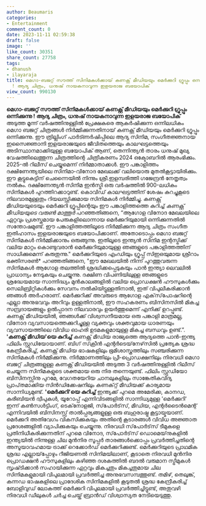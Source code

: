 ```yaml
---
author: Beaumaris
categories:
- Entertainment
comment_count: 0
date: 2023-11-11 02:59:38
draft: false
image: ''
like_count: 30351
share_count: 27758
tags:
- dhanush
- ilayaraja
title: മെഗാ-ബജറ്റ് സൗത്ത് സിനിമകൾക്കായ് കണക്റ്റ് മീഡിയയും മെർക്കുറി ഗ്രൂപ്പും ഒന്നിക്കുന്നു
  ! ആദ്യ ചിത്രം, ധനുഷ് നായകനാവുന്ന ഇളയരാജ ബയോപിക്
view_count: 990130
---
```


**മെഗാ-ബജറ്റ് സൗത്ത് സിനിമകൾക്കായ് കണക്റ്റ് മീഡിയയും മെർക്കുറി ഗ്രൂപ്പും ഒന്നിക്കുന്നു ! ആദ്യ ചിത്രം, ധനുഷ് നായകനാവുന്ന ഇളയരാജ ബയോപിക്** അടുത്ത മൂന്ന് വർഷത്തിനുള്ളിൽ പ്രേക്ഷകരെ ആകർഷിക്കുന്ന ഒന്നിലധികം മെഗാ ബജറ്റ് ചിത്രങ്ങൾ നിർമ്മിക്കുന്നതിനായ് കണക്റ്റ് മീഡിയയും മെർക്കുറി ഗ്രൂപ്പും ഒന്നിക്കുന്നു. ഈ ത്രില്ലിംഗ് പാർട്ണർഷിപ്പിലെ ആദ്യ സിനിമ, സംഗീതജ്ഞനായ ഇസൈജ്ഞാനി ഇളയരാജയുടെ ജീവിതത്തെയും കാലഘട്ടത്തെയും അടിസ്ഥാനമാക്കിയുള്ള ബയോപിക് ആണ്, തെന്നിന്ത്യൻ താരം ധനുഷ് മുഖ്യ വേഷത്തിലെത്തുന്ന ചിത്രത്തിന്റെ ചിത്രീകരണം 2024 ഒക്ടോബറിൽ ആരംഭിക്കും. 2025-ൽ റിലീസ് ചെയ്യുമെന്ന് നിർമ്മാതാക്കൾ. ഈ പങ്കാളിത്തം ദക്ഷിണേന്ത്യയിലെ സിനിമാ-വിനോദ മേഖലക്ക് വലിയൊരു മുതൽകൂട്ടായിരിക്കും. ഈ കൂട്ടുകെട്ടിന് ചെന്നൈയിൽ നിന്നും ശ്രീ.ഇളമ്പരിത്തി ഗജേന്ദ്രൻ നേതൃത്വം നൽകും. ദക്ഷിണേന്ത്യൻ സിനിമ ഇൻസ്ട്രി ഒരു വർഷത്തിൽ 900-ലധികം സിനിമകൾ പുറത്തിറക്കാറുണ്ട്. കൊവിഡ് കാലഘട്ടത്തിന് ശേഷം കുറച്ചുകൂടെ നിലവാരമുള്ളതും റിയലസ്റ്റിക്കുമായ സിനിമകൾ നിർമ്മിച്ചു. കണക്റ്റ് മീഡിയയുടെയും മെർക്കുറി ഗ്രൂപ്പിന്റെയും ഈ പങ്കാളിത്തത്തെ കുറിച്ച് *കണക്റ്റ് മീഡിയയുടെ വരുൺ മാത്തൂർ* പറഞ്ഞതിങ്ങനെ, “ആഗോള വിനോദ മേഖലയിലെ ഏറ്റവും പ്രശസ്തമായ പേരുകളിലൊന്നായ മെർക്കുറിയുമായി ഒന്നിക്കുന്നതിൽ സന്തോഷമുണ്ട്. ഈ പങ്കാളിത്തത്തിലൂടെ നിർമ്മിക്കുന്ന ആദ്യ ചിത്രം സംഗീത ഇതിഹാസം ഇളയരാജയുടെ ബയോപിക്കാണ്. അതോടൊപ്പം മെഗാ ബജറ്റ് സിനിമകൾ നിർമ്മിക്കാനും ഒരുങ്ങുന്നു. ഇതിലൂടെ ഇന്ത്യൻ സിനിമ ഇന്റസ്ട്രിക്ക് വലിയ മാറ്റം കൊണ്ടുവരാൻ മെർക്കുറിയുമായുള്ള ഞങ്ങളുടെ പങ്കാളിത്തത്തിന് സാധിക്കുമെന്ന് കരുതുന്നു." മെർക്കുറിയുടെ എംഡിയും ഗ്രൂപ്പ് സിഇഒയുമായ ശ്രീറാം ഭക്തിസരൺ* പറഞ്ഞതിങ്ങനെ, "ഈ മേഖലയിൽ നിന്ന് പുറത്തുവരുന്ന സിനിമകൾ ആഗോള തലത്തിൽ ശ്രദ്ധിക്കപ്പെടുകയും പാൻ ഇന്ത്യാ ലെവലിൽ പ്രാധാന്യം നേടുകയും ചെയ്യുന്നു. ദക്ഷിണ വിപണിയിലുള്ള ഞങ്ങളുടെ ശ്രദ്ധേയമായ സാന്നിദ്ധ്യം മുൻകാലങ്ങളിൽ വലിയ പ്രൊഡക്ഷൻ ഹൗസുകൾക്കും സെലിബ്രിറ്റികൾക്കും സേവനം നൽകിയിട്ടുള്ളതിനാൽ, ഇത് വിപുലീകരിക്കാൻ ഞങ്ങൾ അർഹരാണ്. മെർക്കുറിക്ക് അവരുടെ ആഗോള എക്‌സ്‌പോഷറിന്റെ എല്ലാ അനുഭവവും അറിവും ഉള്ളതിനാൽ, ഈ സഹകരണം ബിസിനസിൽ മികച്ച സമ്പ്രദായങ്ങളും ഉൽപ്പാദന നിലവാരവും ഉയർത്തുമെന്ന് എനിക്ക് ഉറപ്പുണ്ട്. കണക്റ്റ് മീഡിയയിൽ, ഞങ്ങൾക്ക് വിശ്വസനീയമായ ഒരു പങ്കാളി മാത്രമല്ല, വിനോദ വ്യവസായത്തെക്കുറിച്ചുള്ള വ്യക്തവും ശക്തവുമായ ധാരണയും വ്യവസായത്തിലെ വിവിധ ഓഹരി ഉടമകളുമായുള്ള മികച്ച ബന്ധവും ഉണ്ട്.”. **'കണക്റ്റ് മീഡിയ'യെ കുറിച്ച്** കണക്റ്റ് മീഡിയ രാജ്യത്തെ ആദ്യത്തെ പാൻ-ഇന്ത്യ ഫിലിം സ്റ്റുഡിയോയാണ്. ബിഗ് സ്‌ക്രീൻ എന്റർടെയ്‌നേഴ്‌സിൽ പ്രത്യേക ശ്രദ്ധ കേന്ദ്രീകരിച്ച്, കണക്റ്റ് മീഡിയ ഭാഷകളിലും ഭൂമിശാസ്ത്രത്തിലും സഞ്ചരിക്കുന്ന സിനിമകൾ നിർമ്മിക്കുന്നു. നിർമ്മാണത്തിലും പ്രീ-പ്രൊഡക്ഷനിലും നിരവധി മെഗാ ബജറ്റ് ചിത്രങ്ങളുള്ള കണക്റ്റ് മീഡിയയിൽ അടുത്ത 3 വർഷത്തിനുള്ളിൽ റിലീസ് ചെയ്യുന്ന സിനിമകളുടെ ശക്തമായ ഒരു നിര തന്നെയുണ്ട്. ഫിലിം സ്റ്റുഡിയോ ബിസിനസ്സിനു പുറമേ, വേഗതയേറിയ ചാനലുകളിലും സാങ്കേതികവിദ്യ പ്രാപ്‌തമാക്കിയ സിൻഡിക്കേഷനിലും കണക്‌റ്റ് മീഡിയക്ക് കാര്യമായ സാന്നിധ്യമുണ്ട്. **'മെർക്കുറി'യെ കുറിച്ച്** ഇന്ത്യക്ക് പുറമെ അമേരിക്ക, കാനഡ, കരീബിയൻ ദ്വീപുകൾ, യൂറോപ്പ് എന്നിവിടങ്ങളിൽ സാന്നിധ്യമുള്ള 'മെർക്കുറി' ഇന്ന് കൺസൾട്ടിംഗ്, ടെക്‌നോളജി, സ്‌പോർട്‌സ്, മീഡിയ, എന്റർടൈൻമെന്റ് എന്നിവയിൽ ബിസിനസ്സ് താൽപ്പര്യങ്ങളുള്ള ഒരു ബഹുരാഷ്ട്ര കൂട്ടായ്മയാണ്. മെർക്കുറി അതിവേഗം വികസിക്കുകയും അതിന്റെ കൂടാരങ്ങൾ വിവിധ അജ്ഞാത പ്രദേശങ്ങളിൽ വ്യാപിക്കുകയും ചെയ്യുന്നു. നിരവധി സ്‌പോർട്‌സ് ടീമുകളെ പ്രതിനിധീകരിക്കുന്നതിന് പുറമെ വിനോദ, സ്‌പോർട്‌സ് ഡൊമെയ്‌നുകളിൽ ഇന്ത്യയിൽ നിന്നുള്ള ചില മുൻനിര സൂപ്പർ താരങ്ങൾക്കൊപ്പം പ്രവർത്തിച്ചതിന്റെ അസൂയാവഹമായ ട്രാക്ക് റെക്കോർഡ് മെർക്കുറിക്കുണ്ട്. മെർക്കുറിയുടെ പ്രാഥമിക ശ്രദ്ധ എല്ലായ്‌പ്പോഴും റീജിയണൽ സിനിമയിലാണ്, കൂടാതെ നിരവധി മുൻനിര പ്രൊഡക്ഷൻ ഹൗസുകളിലും കഴിഞ്ഞ ദശകത്തിൽ ബദൽ വരുമാന സ്ട്രീമുകൾ സൃഷ്‌ടിക്കാൻ സഹായിക്കുന്ന ഏറ്റവും മികച്ചതും മികച്ചതുമായ ചില സിനിമകളുമായി വിപുലമായി പ്രവർത്തിച്ച അനുഭവസമ്പത്തുണ്ട്. തമിഴ്, തെലുങ്ക്, കന്നഡ ഭാഷകളിലെ പ്രാദേശിക സിനിമകളിൽ കൂടുതൽ ശ്രദ്ധ കേന്ദ്രീകരിച്ച് ബോളിവുഡ് ലോകത്ത് മെർക്കുറി വിപുലമായി പ്രവർത്തിച്ചിട്ടുണ്ട്, അതുവഴി നിരവധി ഡീലുകൾ ചർച്ച ചെയ്ത് ബ്രാൻഡ് വിശ്വാസ്യത നേടിയെടുത്തു.